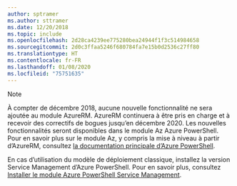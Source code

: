 ```yaml
---
author: sptramer
ms.author: sttramer
ms.date: 12/20/2018
ms.topic: include
ms.openlocfilehash: 2d28ca4239ee775280bea24944f1f3c514984658
ms.sourcegitcommit: 2d0c3ffaa5246f680784fa7e15b0d2536c27ff80
ms.translationtype: HT
ms.contentlocale: fr-FR
ms.lasthandoff: 01/08/2020
ms.locfileid: "75751635"
---
```

> [!NOTE]
> 
> À compter de décembre 2018, aucune nouvelle fonctionnalité ne sera ajoutée au module AzureRM. AzureRM continuera à être pris en charge et à recevoir des correctifs de bogues jusqu’en décembre 2020. Les nouvelles fonctionnalités seront disponibles dans le module Az Azure PowerShell. Pour en savoir plus sur le module Az, y compris la mise à niveau à partir d’AzureRM, consultez [la documentation principale d’Azure PowerShell](/powershell/azure).
>
> En cas d’utilisation du modèle de déploiement classique, installez la version Service Management d’Azure PowerShell.
> Pour en savoir plus, consultez [Installer le module Azure PowerShell Service Management](/powershell/azure/servicemanagement/install-azure-ps).
